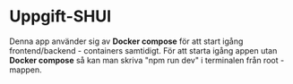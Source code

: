 # Uppgift-SHUI

Denna app använder sig av **Docker compose** för att start igång frontend/backend - containers samtidigt.
För att starta igång appen utan **Docker compose** så kan man skriva "npm run dev" i terminalen från root - mappen.
